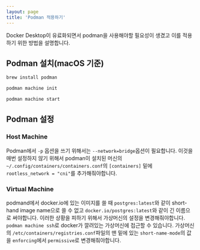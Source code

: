 ```yaml
---
layout: page
title: 'Podman 적용하기'
---
```


Docker Desktop이 유료화되면서 podman을 사용해야할 필요성이 생겼고 이를 적용하기 위한 방법을 설명합니다.

## Podman 설치(macOS 기준)

```sh
brew install podman
```

```sh
podman machine init
```

```sh
podman machine start
```

## Podman 설정

### Host Machine

Podman에서 `-p` 옵션을 쓰기 위해서는 `--network=bridge`옵션이 필요합니다.
이것을 매번 설정하지 않기 위해서 podman이 설치된 머신의 `~/.config/containers/containers.conf`의 `[containers]` 밑에 `rootless_network = "cni"`를 추가해줘야합니다.

### Virtual Machine

podmand에서 docker.io에 있는 이미지를 쓸 때 `postgres:latest`와 같이 short-hand image name으로 쓸 수 없고 `docker.io/postgres:latest`와 같이 긴 이름으로 써야합니다.
이러한 상황을 피하기 위해서 가상머신의 설정을 변경해줘야합니다.
`podman machine ssh`로 docker가 깔려있는 가상머신에 접근할 수 있습니다.
가상머신의 `/etc/containers/registries.conf`파일의 맨 밑에 있는 `short-name-mode`의 값을 `enforcing`에서 `permissive`로 변경해줘야합니다.

